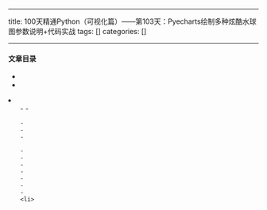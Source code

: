 
--- 
title:  100天精通Python（可视化篇）——第103天：Pyecharts绘制多种炫酷水球图参数说明+代码实战 
tags: []
categories: [] 

---


#### 文章目录

  - 
  - 
  <li>
   <ul>
    - 
    - 
   
    - 
    - 
    - 
   
    - 
    - 
    - 
    - 
    - 
    - 
    - 
    <li>
   